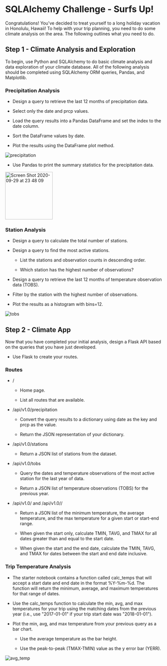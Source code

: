 # SQLAlchemy Challenge - Surfs Up!


Congratulations! You've decided to treat yourself to a long holiday vacation in Honolulu, Hawaii! To help with your trip planning, you need to do some climate analysis on the area. The following outlines what you need to do.


## Step 1 - Climate Analysis and Exploration


To begin, use Python and SQLAlchemy to do basic climate analysis and data exploration of your climate database. All of the following analysis should be completed using SQLAlchemy ORM queries, Pandas, and Matplotlib.


### Precipitation Analysis


* Design a query to retrieve the last 12 months of precipitation data.


* Select only the date and prcp values.


* Load the query results into a Pandas DataFrame and set the index to the date column.


* Sort the DataFrame values by date.


* Plot the results using the DataFrame plot method.


![precipitation](https://user-images.githubusercontent.com/55970064/94644098-05373000-02ae-11eb-96d9-cfbeaccf207b.png)


* Use Pandas to print the summary statistics for the precipitation data.


 <img width="152" alt="Screen Shot 2020-09-29 at 23 48 09" src="https://user-images.githubusercontent.com/55970064/94644187-3ca5dc80-02ae-11eb-8712-9ecd0e11a03f.png">


### Station Analysis


* Design a query to calculate the total number of stations.


* Design a query to find the most active stations.


  * List the stations and observation counts in descending order.


  * Which station has the highest number of observations?



* Design a query to retrieve the last 12 months of temperature observation data (TOBS).


 * Filter by the station with the highest number of observations.


 * Plot the results as a histogram with bins=12.
 
 
 ![tobs](https://user-images.githubusercontent.com/55970064/94644464-fdc45680-02ae-11eb-9b01-fd6f7fa3f480.png)



## Step 2 - Climate App


Now that you have completed your initial analysis, design a Flask API based on the queries that you have just developed.

* Use Flask to create your routes.


### Routes


* /


  * Home page.


  * List all routes that are available.




* /api/v1.0/precipitation


  * Convert the query results to a dictionary using date as the key and prcp as the value.


  * Return the JSON representation of your dictionary.




* /api/v1.0/stations

  * Return a JSON list of stations from the dataset.



* /api/v1.0/tobs


  * Query the dates and temperature observations of the most active station for the last year of data.


  * Return a JSON list of temperature observations (TOBS) for the previous year.




* /api/v1.0/<start> and /api/v1.0/<start>/<end>


  * Return a JSON list of the minimum temperature, the average temperature, and the max temperature for a given start or start-end range.


  * When given the start only, calculate TMIN, TAVG, and TMAX for all dates greater than and equal to the start date.


  * When given the start and the end date, calculate the TMIN, TAVG, and TMAX for dates between the start and end date inclusive.


### Trip Temperature Analysis 


* The starter notebook contains a function called calc_temps that will accept a start date and end date in the format %Y-%m-%d. The function will return the minimum, average, and maximum temperatures for that range of dates.


* Use the calc_temps function to calculate the min, avg, and max temperatures for your trip using the matching dates from the previous year (i.e., use "2017-01-01" if your trip start date was "2018-01-01").


* Plot the min, avg, and max temperature from your previous query as a bar chart.


  * Use the average temperature as the bar height.


  * Use the peak-to-peak (TMAX-TMIN) value as the y error bar (YERR).


![avg_temp](https://user-images.githubusercontent.com/55970064/94645007-59dbaa80-02b0-11eb-9600-58fc5b48d3fd.png)


